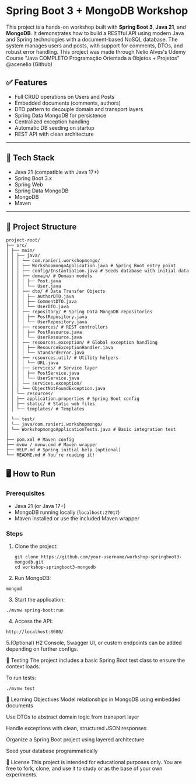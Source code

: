 # Spring Boot 3 + MongoDB Workshop

This project is a hands-on workshop built with **Spring Boot 3**, **Java 21**, and **MongoDB**. It demonstrates how to build a RESTful API using modern Java and Spring technologies with a document-based NoSQL database. The system manages users and posts, with support for comments, DTOs, and robust error handling.
This project was made through Nelio Alves's Udemy Course "Java COMPLETO Programação Orientada a Objetos + Projetos" @acenelio (Github)


## ✅ Features

- Full CRUD operations on Users and Posts
- Embedded documents (comments, authors)
- DTO pattern to decouple domain and transport layers
- Spring Data MongoDB for persistence
- Centralized exception handling
- Automatic DB seeding on startup
- REST API with clean architecture

---

## 🧰 Tech Stack

- Java 21 (compatible with Java 17+)
- Spring Boot 3.x
- Spring Web
- Spring Data MongoDB
- MongoDB
- Maven

---

## 📁 Project Structure 

```
project-root/
├── src/
│ ├── main/
│ │ ├── java/
│ │ │ └── com.ranieri.workshopmongo/
│ │ │ ├── WorkshopmongoApplication.java # Spring Boot entry point
│ │ │ ├── config/Instantiation.java # Seeds database with initial data
│ │ │ ├── domain/ # Domain models
│ │ │ │ ├── Post.java
│ │ │ │ └── User.java
│ │ │ ├── dto/ # Data Transfer Objects
│ │ │ │ ├── AuthorDTO.java
│ │ │ │ ├── CommentDTO.java
│ │ │ │ └── UserDTO.java
│ │ │ ├── repository/ # Spring Data MongoDB repositories
│ │ │ │ ├── PostRepository.java
│ │ │ │ └── UserRepository.java
│ │ │ ├── resources/ # REST controllers
│ │ │ │ ├── PostResource.java
│ │ │ │ └── UserResource.java
│ │ │ ├── resources.exception/ # Global exception handling
│ │ │ │ ├── ResourceExceptionHandler.java
│ │ │ │ └── StandardError.java
│ │ │ ├── resources.util/ # Utility helpers
│ │ │ │ └── URL.java
│ │ │ ├── services/ # Service layer
│ │ │ │ ├── PostService.java
│ │ │ │ └── UserService.java
│ │ │ └── services.exception/
│ │ │ └── ObjectNotFoundException.java
│ │ └── resources/
│ │ ├── application.properties # Spring Boot config
│ │ ├── static/ # Static web files 
│ │ └── templates/ # Templates 
│
│ └── test/
│ └── java/com.ranieri.workshopmongo/
│ └── WorkshopmongoApplicationTests.java # Basic integration test
│
├── pom.xml # Maven config
├── mvnw / mvnw.cmd # Maven wrapper
├── HELP.md # Spring initial help (optional)
└── README.md # You're reading it!
```

## 🖥️  How to Run

### Prerequisites

- Java 21 (or Java 17+)
- MongoDB running locally (`localhost:27017`)
- Maven installed or use the included Maven wrapper

### Steps

1. Clone the project:
   ```
   git clone https://github.com/your-username/workshop-springboot3-mongodb.git
   cd workshop-springboot3-mongodb
   ```
2. Run MongoDB:
```
mongod
``` 
3. Start the application:
```
./mvnw spring-boot:run
```
4. Access the API:
```
http://localhost:8080/

```
5.(Optional) H2 Console, Swagger UI, or custom endpoints can be added depending on further configs.

🧪 Testing
The project includes a basic Spring Boot test class to ensure the context loads.

To run tests:

```
./mvnw test
```

🎯 Learning Objectives
Model relationships in MongoDB using embedded documents

Use DTOs to abstract domain logic from transport layer

Handle exceptions with clean, structured JSON responses

Organize a Spring Boot project using layered architecture

Seed your database programmatically

📄 License
This project is intended for educational purposes only. You are free to fork, clone, and use it to study or as the base of your own experiments.


